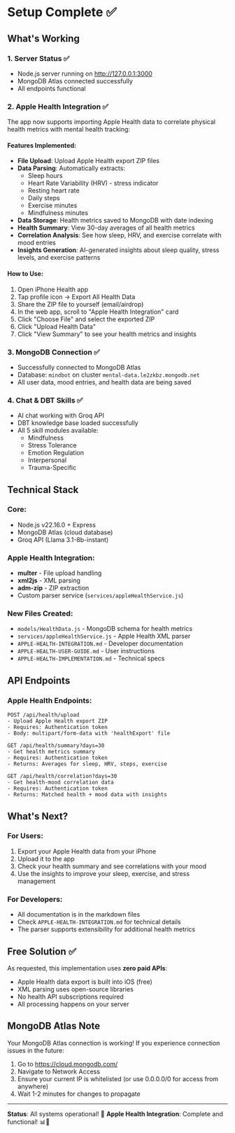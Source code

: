 # Setup Complete ✅

## What's Working

### 1. **Server Status** ✅
- Node.js server running on http://127.0.0.1:3000
- MongoDB Atlas connected successfully
- All endpoints functional

### 2. **Apple Health Integration** ✅
The app now supports importing Apple Health data to correlate physical health metrics with mental health tracking:

#### Features Implemented:
- **File Upload**: Upload Apple Health export ZIP files
- **Data Parsing**: Automatically extracts:
  - Sleep hours
  - Heart Rate Variability (HRV) - stress indicator
  - Resting heart rate
  - Daily steps
  - Exercise minutes
  - Mindfulness minutes
- **Data Storage**: Health metrics saved to MongoDB with date indexing
- **Health Summary**: View 30-day averages of all health metrics
- **Correlation Analysis**: See how sleep, HRV, and exercise correlate with mood entries
- **Insights Generation**: AI-generated insights about sleep quality, stress levels, and exercise patterns

#### How to Use:
1. Open iPhone Health app
2. Tap profile icon → Export All Health Data
3. Share the ZIP file to yourself (email/airdrop)
4. In the web app, scroll to "Apple Health Integration" card
5. Click "Choose File" and select the exported ZIP
6. Click "Upload Health Data"
7. Click "View Summary" to see your health metrics and insights

### 3. **MongoDB Connection** ✅
- Successfully connected to MongoDB Atlas
- Database: `mindbot` on cluster `mental-data.le2zkbz.mongodb.net`
- All user data, mood entries, and health data are being saved

### 4. **Chat & DBT Skills** ✅
- AI chat working with Groq API
- DBT knowledge base loaded successfully
- All 5 skill modules available:
  - Mindfulness
  - Stress Tolerance
  - Emotion Regulation
  - Interpersonal
  - Trauma-Specific

## Technical Stack

### Core:
- Node.js v22.16.0 + Express
- MongoDB Atlas (cloud database)
- Groq API (Llama 3.1-8b-instant)

### Apple Health Integration:
- **multer** - File upload handling
- **xml2js** - XML parsing
- **adm-zip** - ZIP extraction
- Custom parser service (`services/appleHealthService.js`)

### New Files Created:
- `models/HealthData.js` - MongoDB schema for health metrics
- `services/appleHealthService.js` - Apple Health XML parser
- `APPLE-HEALTH-INTEGRATION.md` - Developer documentation
- `APPLE-HEALTH-USER-GUIDE.md` - User instructions
- `APPLE-HEALTH-IMPLEMENTATION.md` - Technical specs

## API Endpoints

### Apple Health Endpoints:
```
POST /api/health/upload
- Upload Apple Health export ZIP
- Requires: Authentication token
- Body: multipart/form-data with 'healthExport' file

GET /api/health/summary?days=30
- Get health metrics summary
- Requires: Authentication token
- Returns: Averages for sleep, HRV, steps, exercise

GET /api/health/correlation?days=30
- Get health-mood correlation data
- Requires: Authentication token
- Returns: Matched health + mood data with insights
```

## What's Next?

### For Users:
1. Export your Apple Health data from your iPhone
2. Upload it to the app
3. Check your health summary and see correlations with your mood
4. Use the insights to improve your sleep, exercise, and stress management

### For Developers:
- All documentation is in the markdown files
- Check `APPLE-HEALTH-INTEGRATION.md` for technical details
- The parser supports extensibility for additional health metrics

## Free Solution ✅
As requested, this implementation uses **zero paid APIs**:
- Apple Health data export is built into iOS (free)
- XML parsing uses open-source libraries
- No health API subscriptions required
- All processing happens on your server

## MongoDB Atlas Note
Your MongoDB Atlas connection is working! If you experience connection issues in the future:
1. Go to https://cloud.mongodb.com/
2. Navigate to Network Access
3. Ensure your current IP is whitelisted (or use 0.0.0.0/0 for access from anywhere)
4. Wait 1-2 minutes for changes to propagate

---

**Status**: All systems operational! 🎉
**Apple Health Integration**: Complete and functional! 📊💚
